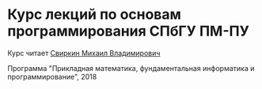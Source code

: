 # Курс лекций по основам программирования СПбГУ ПМ-ПУ

Курс читает [Свиркин Михаил Владимирович](http://www.apmath.spbu.ru/ru/staff/svirkin/index.html)

Программа "Прикладная математика, фундаментальная информатика и программирование", 2018